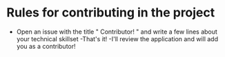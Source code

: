# Rules for contributing in the project
- Open an issue with the title " Contributor! " and write a few lines about your technical skillset
-That's it!
-I'll review the application and will add you as a contributor!
